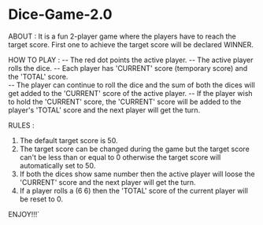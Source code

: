 # Dice-Game-2.0
ABOUT :
It is a fun 2-player game where the players have to reach the target score. First one to achieve the target score will be declared WINNER.
             
HOW TO PLAY : 
-- The red dot points the active player.
-- The active player rolls the dice.
-- Each player has 'CURRENT' score (temporary score) and the 'TOTAL' score.  
-- The player can continue to roll the dice and the sum of both the dices will get added to the 'CURRENT' score of the active player.
-- If the player wish to hold the 'CURRENT' score, the 'CURRENT' score will be added to the player's 'TOTAL' score and the next player will get the turn.
        
RULES :
1. The default target score is 50.
2. The target score can be changed during the game but the target score can't be less than or equal to 0 otherwise the target score will automatically set to 50.
3. If both the dices show same number then the active player will loose the 'CURRENT' score and the next player will get the turn.
4. If a player rolls a (6 6) then the 'TOTAL' score of the current player will be reset to 0.

ENJOY!!!`
